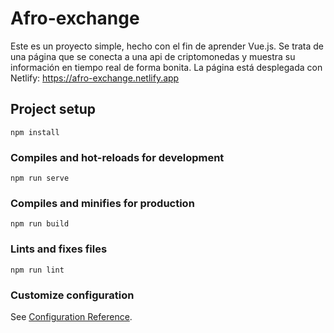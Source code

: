 # Afro-exchange
Este es un proyecto simple, hecho con el fin de aprender Vue.js. Se trata de una página que se conecta a una api de criptomonedas y muestra su información en tiempo real de forma bonita. La página está desplegada con Netlify: https://afro-exchange.netlify.app

## Project setup
```
npm install
```

### Compiles and hot-reloads for development
```
npm run serve
```

### Compiles and minifies for production
```
npm run build
```

### Lints and fixes files
```
npm run lint
```

### Customize configuration
See [Configuration Reference](https://cli.vuejs.org/config/).
